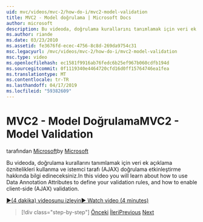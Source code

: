 ```yaml
---
uid: mvc/videos/mvc-2/how-do-i/mvc2-model-validation
title: MVC2 - Model doğrulama | Microsoft Docs
author: microsoft
description: Bu videoda, doğrulama kurallarını tanımlamak için veri ek açıklama öznitelikleri kullanma ve istemci tarafı (AJAX) doğrulama etkinleştirme hakkında bilgi edineceksiniz.
ms.author: riande
ms.date: 03/23/2010
ms.assetid: fe3676fd-ecec-4756-8c8d-269da9754c31
msc.legacyurl: /mvc/videos/mvc-2/how-do-i/mvc2-model-validation
msc.type: video
ms.openlocfilehash: ec1581f9916ab76fedc6b25ef967b060cdfb194d
ms.sourcegitcommit: 0f1119340e4464720cfd16d0ff15764746ea1fea
ms.translationtype: MT
ms.contentlocale: tr-TR
ms.lasthandoff: 04/17/2019
ms.locfileid: "59382609"
---
```

# <a name="mvc2---model-validation"></a><span data-ttu-id="9886f-103">MVC2 - Model Doğrulama</span><span class="sxs-lookup"><span data-stu-id="9886f-103">MVC2 - Model Validation</span></span>

<span data-ttu-id="9886f-104">tarafından [Microsoft](https://github.com/microsoft)</span><span class="sxs-lookup"><span data-stu-id="9886f-104">by [Microsoft](https://github.com/microsoft)</span></span>

<span data-ttu-id="9886f-105">Bu videoda, doğrulama kurallarını tanımlamak için veri ek açıklama öznitelikleri kullanma ve istemci tarafı (AJAX) doğrulama etkinleştirme hakkında bilgi edineceksiniz.</span><span class="sxs-lookup"><span data-stu-id="9886f-105">In this video you will learn about how to use Data Annotation Attributes to define your validation rules, and how to enable client-side (AJAX) validation.</span></span>

[<span data-ttu-id="9886f-106">&#9654;(4 dakika) videosunu izleyin</span><span class="sxs-lookup"><span data-stu-id="9886f-106">&#9654; Watch video (4 minutes)</span></span>](https://channel9.msdn.com/Blogs/ASP-NET-Site-Videos/mvc2-model-validation)

> [!div class="step-by-step"]
> <span data-ttu-id="9886f-107">[Önceki](mvc2-stronglytyped-helpers.md)
> [İleri](mvc2-template-customization.md)</span><span class="sxs-lookup"><span data-stu-id="9886f-107">[Previous](mvc2-stronglytyped-helpers.md)
[Next](mvc2-template-customization.md)</span></span>
